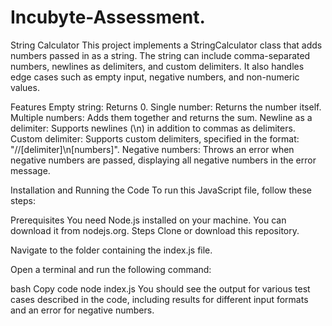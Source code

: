 ﻿# Incubyte-Assessment.

String Calculator
This project implements a StringCalculator class that adds numbers passed in as a string. The string can include comma-separated numbers, newlines as delimiters, and custom delimiters. It also handles edge cases such as empty input, negative numbers, and non-numeric values.

Features
Empty string: Returns 0.
Single number: Returns the number itself.
Multiple numbers: Adds them together and returns the sum.
Newline as a delimiter: Supports newlines (\n) in addition to commas as delimiters.
Custom delimiter: Supports custom delimiters, specified in the format: "//[delimiter]\n[numbers]".
Negative numbers: Throws an error when negative numbers are passed, displaying all negative numbers in the error message.

Installation and Running the Code
To run this JavaScript file, follow these steps:

Prerequisites
You need Node.js installed on your machine. You can download it from nodejs.org.
Steps
Clone or download this repository.

Navigate to the folder containing the index.js file.

Open a terminal and run the following command:

bash
Copy code
node index.js
You should see the output for various test cases described in the code, including results for different input formats and an error for negative numbers.

